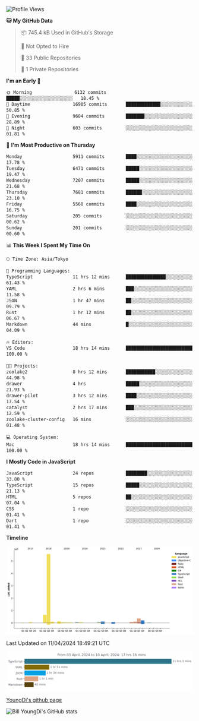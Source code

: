 <!--START_SECTION:waka-->
![Profile Views](http://img.shields.io/badge/Profile%20Views-1-blue)

**🐱 My GitHub Data** 

> 📦 745.4 kB Used in GitHub's Storage 
 > 
> 🚫 Not Opted to Hire
 > 
> 📜 33 Public Repositories 
 > 
> 🔑 1 Private Repositories 
 > 
**I'm an Early 🐤** 

```text
🌞 Morning                6132 commits        █████░░░░░░░░░░░░░░░░░░░░   18.45 % 
🌆 Daytime                16905 commits       █████████████░░░░░░░░░░░░   50.85 % 
🌃 Evening                9604 commits        ███████░░░░░░░░░░░░░░░░░░   28.89 % 
🌙 Night                  603 commits         ░░░░░░░░░░░░░░░░░░░░░░░░░   01.81 % 
```
📅 **I'm Most Productive on Thursday** 

```text
Monday                   5911 commits        ████░░░░░░░░░░░░░░░░░░░░░   17.78 % 
Tuesday                  6471 commits        █████░░░░░░░░░░░░░░░░░░░░   19.47 % 
Wednesday                7207 commits        █████░░░░░░░░░░░░░░░░░░░░   21.68 % 
Thursday                 7681 commits        ██████░░░░░░░░░░░░░░░░░░░   23.10 % 
Friday                   5568 commits        ████░░░░░░░░░░░░░░░░░░░░░   16.75 % 
Saturday                 205 commits         ░░░░░░░░░░░░░░░░░░░░░░░░░   00.62 % 
Sunday                   201 commits         ░░░░░░░░░░░░░░░░░░░░░░░░░   00.60 % 
```


📊 **This Week I Spent My Time On** 

```text
🕑︎ Time Zone: Asia/Tokyo

💬 Programming Languages: 
TypeScript               11 hrs 12 mins      ███████████████░░░░░░░░░░   61.43 % 
YAML                     2 hrs 6 mins        ███░░░░░░░░░░░░░░░░░░░░░░   11.58 % 
JSON                     1 hr 47 mins        ██░░░░░░░░░░░░░░░░░░░░░░░   09.79 % 
Rust                     1 hr 12 mins        ██░░░░░░░░░░░░░░░░░░░░░░░   06.67 % 
Markdown                 44 mins             █░░░░░░░░░░░░░░░░░░░░░░░░   04.09 % 

🔥 Editors: 
VS Code                  18 hrs 14 mins      █████████████████████████   100.00 % 

🐱‍💻 Projects: 
zoolake2                 8 hrs 12 mins       ███████████░░░░░░░░░░░░░░   44.98 % 
drawer                   4 hrs               █████░░░░░░░░░░░░░░░░░░░░   21.93 % 
drawer-pilot             3 hrs 12 mins       ████░░░░░░░░░░░░░░░░░░░░░   17.54 % 
catalyst                 2 hrs 17 mins       ███░░░░░░░░░░░░░░░░░░░░░░   12.59 % 
zoolake-cluster-config   16 mins             ░░░░░░░░░░░░░░░░░░░░░░░░░   01.48 % 

💻 Operating System: 
Mac                      18 hrs 14 mins      █████████████████████████   100.00 % 
```

**I Mostly Code in JavaScript** 

```text
JavaScript               24 repos            ████████░░░░░░░░░░░░░░░░░   33.80 % 
TypeScript               15 repos            █████░░░░░░░░░░░░░░░░░░░░   21.13 % 
HTML                     5 repos             ██░░░░░░░░░░░░░░░░░░░░░░░   07.04 % 
CSS                      1 repo              ░░░░░░░░░░░░░░░░░░░░░░░░░   01.41 % 
Dart                     1 repo              ░░░░░░░░░░░░░░░░░░░░░░░░░   01.41 % 
```



**Timeline**

![Lines of Code chart](https://raw.githubusercontent.com/Youngdi/Youngdi/master/assets/bar_graph.png)


 Last Updated on 11/04/2024 18:49:21 UTC
<!--END_SECTION:waka-->

![wakatime](./images/stat.svg)

[YoungDi's github page](https://youngdi.github.io)

![Bill YoungDi's GitHub stats](https://github-readme-stats.vercel.app/api?username=youngdi&count_private=true&show_icons=true)
